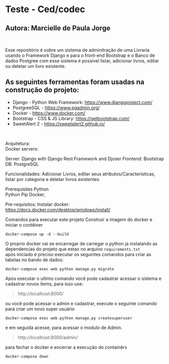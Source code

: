 # Teste - Ced/codec 
## Autora:  Marcielle de Paula Jorge
  
<br>

Esse repositório é sobre um  sistema de adminitração de uma Livraria usando o Framework Django e para o front-end Bootstrap e o Banco de dados Postgree
com esse sistema é possivel listar, adicionar livros, editar ou deletar um livro existente.

## As seguintes ferramentas foram usadas na construção do projeto:
- Django - Python Web Framework: https://www.djangoproject.com/ 
- PostgreeSQL - https://www.pgadmin.org/
- Docker - https://www.docker.com/
- Bootstrap - CSS & JS Library: https://getbootstrap.com/
- SweetAlert 2 - https://sweetalert2.github.io/

<br>

Arquitetura:  
Docker servers:

Server: Django with Django Rest Framework and Djoser
Frontend: Bootstrap
DB: PostgreSQL

Funcionalidades:
Adicionar Livros, editar seus atributos/Caracteristicas, listar por categoria e deletar livros existentes


Prerequisites
Python  
Python Pip
Docker,

Pre-requisitos:
 Instalar docker: https://docs.docker.com/desktop/windows/install/


Comandos para executar este projeto
Construir a imagem do docker e iniciar o contêiner

    docker-compose up -d --build  

O proprio docker vai se encarregar de carregar o python ja instalando as dependencias do projeto que estao no arquivo `requirements.txt`  
após iniciado é preciso executar os seguintes comandos para criar as tabelas no bando de dados:
    
    docker-compose exec web python manage.py migrate

Após executar o ultimo comando você pode cadastrar acessar o sistema e cadastrar novos items, para isso use:

>http://localhost:8000/  

ou você pode acessar o admin e cadastrar, execute o seguinte comando para criar um novo super usuário
    
    docker-compose exec web python manage.py createsuperuser

e em seguida acesse, para acessar o modulo de Admin.
>http://localhost:8000/admin/  

para fechar o docker e encerrar a execução do containêrs

    docker-compose down  


